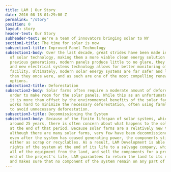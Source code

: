 ```yaml
---
title: LAM | Our Story
date: 2016-08-18 01:29:00 Z
permalink: "/story"
position: 0
layout: story
header-text: Our Story
subheader-text: We're a team of innovators bringing solar to NY
section1-title: The time for solar is now
subsection1-title: Improved Panel Technology
subsection1-body: Over the last decade, great strides have been made in the advancement
  of solar technology, making them a more viable clean energy solution today. Unlike
  previous generations, modern panels produce little to no glare, they make are quiet,
  and new electrical systems technology allows for better monitoring of the solar
  facility. Ultimately, modern solar energy systems are far safer and less invasive
  than they once were, and as such are one of the most compelling renewable energy
  options.
subsection2-title: Deforestation
subsection2-body: Solar farms often require a moderate amount of deforestation in
  order to make room for the solar panels. While this as an unfortunate side effect,
  it is more than offset by the environmental benefits of the solar facility. LAM
  works hard to minimize the necessary deforestation, often using farmland or landfills
  to avoid unnecessary deforestation.
subsection3-title: Decommissioning the System
subsection3-body: Because of the finite lifespan of solar systems, which is typically
  around 25 years, there is often concern about what happens to the solar equipment
  at the end of that period. Because solar farms are a relatively new technology,
  although there are many solar farms, very few have been decommissioned. However,
  even after the system has ceased generating power, the components still have value,
  either as scrap or recyclables. As a result, LAM Development is able to sell the
  rights of the system at the end of its life to a salvage company, which will remove
  all of the equipment from the land, and sell the components for a profit. At the
  end of the project's life, LAM guarantees to return the land to its natural state,
  and makes sure that no component of the system remain on any part of the land.
---
```


